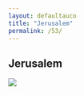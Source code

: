 ```yaml
---
layout: defaultauco
title: "Jerusalem"
permalink: /53/
---
```

<div class="container-0">
    <div class="container-title">
        <span class="country"><h2>Jerusalem</h2></span>
        <div class="photo-co">
          <img src="https://www.worldatlas.com/r/w960-q80/upload/82/f8/63/il-01.jpg" >
    </div>
</div>
<!-- partial -->
  <script src='https://cdnjs.cloudflare.com/ajax/libs/jquery/3.1.1/jquery.min.js'></script><script  src="assets/js/authorscript.js"></script>